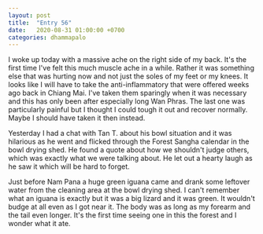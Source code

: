 ```yaml
---
layout: post
title:  "Entry 56"
date:   2020-08-31 01:00:00 +0700
categories: dhammapalo
---
```

I woke up today with a massive ache on the right side of my back. It's the first time I've felt this much muscle ache in a while. Rather it was something else that was hurting now and not just the soles of my feet or my knees. It looks like I will have to take the anti-inflammatory that were offered weeks ago back in Chiang Mai. I've taken them sparingly when it was necessary and this has only been after especially long Wan Phras. The last one was particularly painful but I thought I could tough it out and recover normally. Maybe I should have taken it then instead.

Yesterday I had a chat with Tan T. about his bowl situation and it was hilarious as he went and flicked through the Forest Sangha calendar in the bowl drying shed. He found a quote about how we shouldn't judge others, which was exactly what we were talking about. He let out a hearty laugh as he saw it which will be hard to forget.

Just before Nam Pana a huge green iguana came and drank some leftover water from the cleaning area at the bowl drying shed. I can't remember what an iguana is exactly but it was a big lizard and it was green. It wouldn't budge at all even as I got near it. The body was as long as my forearm and the tail even longer. It's the first time seeing one in this the forest and I wonder what it ate.